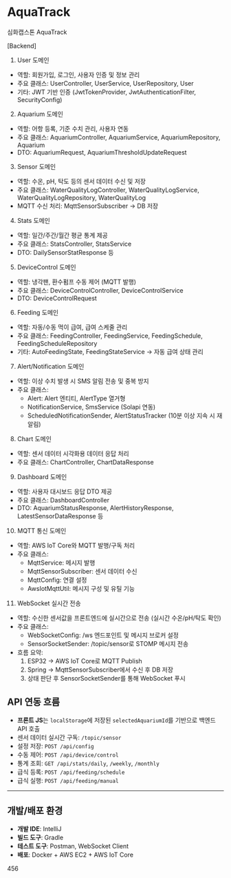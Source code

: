 # AquaTrack
심화캡스톤 AquaTrack

[Backend]
1. User 도메인
- 역할: 회원가입, 로그인, 사용자 인증 및 정보 관리
- 주요 클래스: UserController, UserService, UserRepository, User
- 기타: JWT 기반 인증 (JwtTokenProvider, JwtAuthenticationFilter, SecurityConfig)

2. Aquarium 도메인
- 역할: 어항 등록, 기준 수치 관리, 사용자 연동
- 주요 클래스: AquariumController, AquariumService, AquariumRepository, Aquarium
- DTO: AquariumRequest, AquariumThresholdUpdateRequest

3. Sensor 도메인
- 역할: 수온, pH, 탁도 등의 센서 데이터 수신 및 저장
- 주요 클래스: WaterQualityLogController, WaterQualityLogService, WaterQualityLogRepository, WaterQualityLog
- MQTT 수신 처리: MqttSensorSubscriber → DB 저장

4. Stats 도메인
- 역할: 일간/주간/월간 평균 통계 제공
- 주요 클래스: StatsController, StatsService
- DTO: DailySensorStatResponse 등

5. DeviceControl 도메인
- 역할: 냉각팬, 환수펌프 수동 제어 (MQTT 발행)
- 주요 클래스: DeviceControlController, DeviceControlService
- DTO: DeviceControlRequest

6. Feeding 도메인
- 역할: 자동/수동 먹이 급여, 급여 스케줄 관리
- 주요 클래스: FeedingController, FeedingService, FeedingSchedule, FeedingScheduleRepository
- 기타: AutoFeedingState, FeedingStateService → 자동 급여 상태 관리

7. Alert/Notification 도메인
- 역할: 이상 수치 발생 시 SMS 알림 전송 및 중복 방지
- 주요 클래스:
    - Alert: Alert 엔티티, AlertType 열거형
    - NotificationService, SmsService (Solapi 연동)
    - ScheduledNotificationSender, AlertStatusTracker (10분 이상 지속 시 재알림)

8. Chart 도메인
- 역할: 센서 데이터 시각화용 데이터 응답 처리
- 주요 클래스: ChartController, ChartDataResponse

9. Dashboard 도메인
- 역할: 사용자 대시보드 응답 DTO 제공
- 주요 클래스: DashboardController
- DTO: AquariumStatusResponse, AlertHistoryResponse, LatestSensorDataResponse 등

10. MQTT 통신 도메인
- 역할: AWS IoT Core와 MQTT 발행/구독 처리
- 주요 클래스:
    - MqttService: 메시지 발행
    - MqttSensorSubscriber: 센서 데이터 수신
    - MqttConfig: 연결 설정
    - AwsIotMqttUtil: 메시지 구성 및 유틸 기능

11. WebSocket 실시간 전송
- 역할: 수신한 센서값을 프론트엔드에 실시간으로 전송 (실시간 수온/pH/탁도 확인)
- 주요 클래스:
  - WebSocketConfig: /ws 엔드포인트 및 메시지 브로커 설정
  - SensorSocketSender: /topic/sensor로 STOMP 메시지 전송
- 흐름 요약:
  1. ESP32 → AWS IoT Core로 MQTT Publish
  2. Spring → MqttSensorSubscriber에서 수신 후 DB 저장
  3. 상태 판단 후 SensorSocketSender를 통해 WebSocket 푸시

## API 연동 흐름

- **프론트 JS**는 `localStorage`에 저장된 `selectedAquariumId`를 기반으로 백엔드 API 호출
- 센서 데이터 실시간 구독: `/topic/sensor`
- 설정 저장: `POST /api/config`
- 수동 제어: `POST /api/device/control`
- 통계 조회: `GET /api/stats/daily`, `/weekly`, `/monthly`
- 급식 등록: `POST /api/feeding/schedule`
- 급식 실행: `POST /api/feeding/manual`

---

## 개발/배포 환경

- **개발 IDE**: IntelliJ
- **빌드 도구**: Gradle
- **테스트 도구**: Postman, WebSocket Client
- **배포**: Docker + AWS EC2 + AWS IoT Core

456
